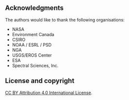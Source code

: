 ## Acknowledgments

The authors would like to thank the following organisations:

* NASA
* Environment Canada
* CSIRO
* NOAA / ESRL / PSD
* NGA
* USGS/EROS Center
* ESA
* Spectral Sciences, Inc.

## License and copyright

[CC BY Attribution 4.0 International License](https://creativecommons.org/licenses/by/4.0/).

